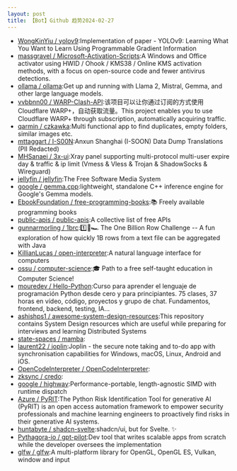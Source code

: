 ```yaml
---
layout: post
title: 【Bot】Github 趋势2024-02-27
---
```


* [WongKinYiu / yolov9](https://github.com/WongKinYiu/yolov9):Implementation of paper - YOLOv9: Learning What You Want to Learn Using Programmable Gradient Information
* [massgravel / Microsoft-Activation-Scripts](https://github.com/massgravel/Microsoft-Activation-Scripts):A Windows and Office activator using HWID / Ohook / KMS38 / Online KMS activation methods, with a focus on open-source code and fewer antivirus detections.
* [ollama / ollama](https://github.com/ollama/ollama):Get up and running with Llama 2, Mistral, Gemma, and other large language models.
* [vvbbnn00 / WARP-Clash-API](https://github.com/vvbbnn00/WARP-Clash-API):该项目可以让你通过订阅的方式使用Cloudflare WARP+，自动获取流量。This project enables you to use Cloudflare WARP+ through subscription, automatically acquiring traffic.
* [qarmin / czkawka](https://github.com/qarmin/czkawka):Multi functional app to find duplicates, empty folders, similar images etc.
* [mttaggart / I-S00N](https://github.com/mttaggart/I-S00N):Anxun Shanghai (I-SOON) Data Dump Translations (PII Redacted)
* [MHSanaei / 3x-ui](https://github.com/MHSanaei/3x-ui):Xray panel supporting multi-protocol multi-user expire day & traffic & ip limit (Vmess & Vless & Trojan & ShadowSocks & Wireguard)
* [jellyfin / jellyfin](https://github.com/jellyfin/jellyfin):The Free Software Media System
* [google / gemma.cpp](https://github.com/google/gemma.cpp):lightweight, standalone C++ inference engine for Google's Gemma models.
* [EbookFoundation / free-programming-books](https://github.com/EbookFoundation/free-programming-books):📚 Freely available programming books
* [public-apis / public-apis](https://github.com/public-apis/public-apis):A collective list of free APIs
* [gunnarmorling / 1brc](https://github.com/gunnarmorling/1brc):1️⃣🐝🏎️ The One Billion Row Challenge -- A fun exploration of how quickly 1B rows from a text file can be aggregated with Java
* [KillianLucas / open-interpreter](https://github.com/KillianLucas/open-interpreter):A natural language interface for computers
* [ossu / computer-science](https://github.com/ossu/computer-science):🎓 Path to a free self-taught education in Computer Science!
* [mouredev / Hello-Python](https://github.com/mouredev/Hello-Python):Curso para aprender el lenguaje de programación Python desde cero y para principiantes. 75 clases, 37 horas en vídeo, código, proyectos y grupo de chat. Fundamentos, frontend, backend, testing, IA...
* [ashishps1 / awesome-system-design-resources](https://github.com/ashishps1/awesome-system-design-resources):This repository contains System Design resources which are useful while preparing for interviews and learning Distributed Systems
* [state-spaces / mamba](https://github.com/state-spaces/mamba):
* [laurent22 / joplin](https://github.com/laurent22/joplin):Joplin - the secure note taking and to-do app with synchronisation capabilities for Windows, macOS, Linux, Android and iOS.
* [OpenCodeInterpreter / OpenCodeInterpreter](https://github.com/OpenCodeInterpreter/OpenCodeInterpreter):
* [zksync / credo](https://github.com/zksync/credo):
* [google / highway](https://github.com/google/highway):Performance-portable, length-agnostic SIMD with runtime dispatch
* [Azure / PyRIT](https://github.com/Azure/PyRIT):The Python Risk Identification Tool for generative AI (PyRIT) is an open access automation framework to empower security professionals and machine learning engineers to proactively find risks in their generative AI systems.
* [huntabyte / shadcn-svelte](https://github.com/huntabyte/shadcn-svelte):shadcn/ui, but for Svelte. ✨
* [Pythagora-io / gpt-pilot](https://github.com/Pythagora-io/gpt-pilot):Dev tool that writes scalable apps from scratch while the developer oversees the implementation
* [glfw / glfw](https://github.com/glfw/glfw):A multi-platform library for OpenGL, OpenGL ES, Vulkan, window and input
